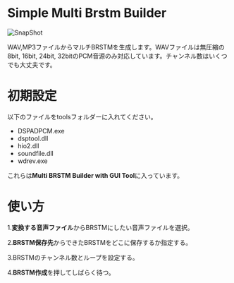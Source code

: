 # Simple Multi Brstm Builder
![SnapShot](https://cdn.discordapp.com/attachments/866343429223088198/886936663379554344/SMBB-v0.4.png)

WAV,MP3ファイルからマルチBRSTMを生成します。WAVファイルは無圧縮の8bit, 16bit, 24bit, 32bitのPCM音源のみ対応しています。チャンネル数はいくつでも大丈夫です。

# 初期設定
以下のファイルをtoolsフォルダーに入れてください。

* DSPADPCM.exe
* dsptool.dll
* hio2.dll
* soundfile.dll
* wdrev.exe

これらは**Multi BRSTM Builder with GUI Tool**に入っています。

# 使い方
1.**変換する音声ファイル**からBRSTMにしたい音声ファイルを選択。

2.**BRSTM保存先**からできたBRSTMをどこに保存するか指定する。

3.BRSTMのチャンネル数とループを設定する。

4.**BRSTM作成**を押してしばらく待つ。